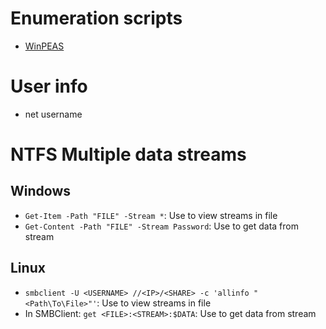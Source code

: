 # Enumeration scripts
- [WinPEAS](https://github.com/carlospolop/privilege-escalation-awesome-scripts-suite/tree/master/winPEAS)

# User info
- net username

# NTFS Multiple data streams
## Windows
- `Get-Item -Path "FILE" -Stream *`: Use to view streams in file
- `Get-Content -Path "FILE" -Stream Password`: Use to get data from stream
## Linux
- `smbclient -U <USERNAME> //<IP>/<SHARE> -c 'allinfo "<Path\To\File>"'`: Use to view streams in file
- In SMBClient: `get <FILE>:<STREAM>:$DATA`: Use to get data from stream
